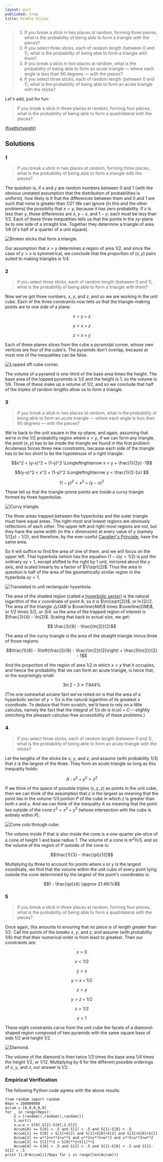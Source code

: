 ```yaml
---
layout: post
published: true
title: Riddle Sticks
---
```


>1. If you break a stick in two places at random, forming three pieces, what is the probability of being able to form a triangle with the pieces?
>2. If you select three sticks, each of random length (between 0 and 1), what is the probability of being able to form a triangle with them?
>3. If you break a stick in two places at random, what is the probability of being able to form an acute triangle — where each angle is less than 90 degrees — with the pieces?
>4. If you select three sticks, each of random length (between 0 and 1), what is the probability of being able to form an acute triangle with the sticks?

<!--more-->

Let's add, just for fun:

> If you break a stick in three places at random, forming four pieces, what is the probability of being able to form a quadrilateral with the pieces?

([fivethirtyeight](https://fivethirtyeight.com/features/will-you-be-a-ghostbuster-or-a-world-destroyer/))

## Solutions

### 1

>If you break a stick in two places at random, forming three pieces, what is the probability of being able to form a triangle with the pieces?

The question is, if $x$ and $y$ are random numbers between $0$ and $1$ (with the obvious unstated assumption that the distribution of probabilities is uniform), how likely is it that the differences between them and $0$ and $1$ are such that none is greater than $1/2$? We can ignore (in this and the other problems) the possiblity that $x=y$, because it has zero probability. If $x$ is less than $y$, those differences are $x$, $y-x$, and $1-y$; each must be less than $1/2$. Each of these three inequalities tells us that the points in the $xy$-plane lie to one side of a straight line. Together they determine a triangle of area $1/8$ (it's half of a quarter of a unit square). 

![Broken sticks that form a triangle.](/img/BrokenSticks1.png)

Our assumption that $x>y$ determines a region of area $1/2$, and since the case of $y>x$ is symmetrical, we conclude that the proportion of $(x,y)$ pairs suited to making triangles is $1/4$.

### 2

>If you select three sticks, each of random length (between 0 and 1), what is the probability of being able to form a triangle with them?

Now we've got three numbers, $x$, $y$, and $z$, and so we are working in the unit cube. Each of the three constraints now tells us that the triangle-making points are to one side of a plane:

$$ x < y+z$$

$$ y < x+z$$

$$ z < x+ y$$

Each of these planes slices from the cube a pyramidal corner, whose own vertices are four of the cube's. The pyramids don't overlap, because at most one of the inequalities can be false. 

![Lopped off cube corner.](/img/BrokenSticks2.png)

The volume of a pyramid is one-third of the base area times the height.  The base area of the lopped pyramids is $1/2$ and the height is $1$, so the volume is $1/6$. Three of these make up a volume of $1/2$, and so we conclude that half of the triples of random lengths allow us to form a triangle.

### 3

>If you break a stick in two places at random, what is the probability of being able to form an acute triangle — where each angle is less than 90 degrees — with the pieces?

We're back to the unit square in the $xy$-plane, and again, assuming that we're in the $1/2$ probability region where $x<y$, if we can form any triangle, the point $(x,y)$ has to be inside the triangle we found in the first problem. Acuteness forces three new constraints, because each side of the triangle has to be too short to be the hypotenuse of a right triangle:

$$x^2 < (y-x)^2 + (1-y)^2 \Longleftrightarrow x < y + \frac{1}{2y} -1$$

$$(y-x)^2 < x^2 + (1-y)^2 \Longleftrightarrow y < \frac{1}{2-2x} $$

$$(1-y)^2 < x^2 + (y-x)^2$$

These tell us that the triangle-prone points are inside a curvy triangle formed by three hyperbolas.

![Curvy triangle.](/img/BrokenSticks3.png)

The three areas trapped between the hyperbolas and the outer triangle must have equal areas. The right-most and lowest regions are obviously reflections of each other. The upper-left and right-most regions are not, but they have the same width (in the $x$ dimension) at every value of $y$ (namely $1/(2y) - 1/2$), and therefore, by the ever-useful [Cavalieri's Principle](https://en.wikipedia.org/wiki/Cavalieri%27s_principle), have the same area.

So it will suffice to find the area of one of them, and we will focus on the upper left. That hyperbola (which has the equation $(1-x)y = 1/2$) is just the ordinary $xy=1$, except shifted to the right by $1$ unit, mirrored about the $y$ axis, and scaled linearly by a factor of $1/\sqrt{2}$. Thus the area in question is half of the area of the geometrically similar region in the hyperbola $xy=1$.

![Translated to unit rectangular hyperbola.](/img/BrokenSticks3a.png)

The area of the shaded region (called a [hyperbolic sector](https://en.wikipedia.org/wiki/Hyperbolic_sector)) is the natural logarithm of the $x$ coordinate of point $A$; so it is $\ln(\sqrt{2})$, or $\ln(2)/2$. The area of the triangle $\triangle OAB$ is $\overline{AM}$ times $\overline{OM}$, or $1/2$ times $3/2$, or $3/4$. so the area of the trapped region of interest is $\frac{3}{4} - \ln(2)$. Scaling that back to actual size, we get:

$$ \frac{3}{8} - \frac{\ln(2)}{2}$$

The area of the curvy triangle is the area of the straight triangle minus three of those regions:

$$\frac{1}{8} - 3\left(\frac{3}{8} - \frac{\ln{2}}{2}\right) = \frac{3\ln{2}}{2} - 1$$

And the proportion of the region of area $1/2$ in which $x<y$ that it occupies, and hence the probability that we can form an acute triangle, is twice that, or the surprisingly small:

$$3\ln{2}-2 \approx 7.944\%$$

(The one somewhat arcane fact we've relied on is that the area of a hyperbolic sector of $y=1/x$ is the natural logarithm of its greatest $x$ coordinate. To deduce that from scratch, we'd have to rely on a little calculus, namely the fact that the integral of $1/x\ dx$ is $\ln(x)+C$---slightly smirching the pleasant calculus-free accessibility of these problems.)

### 4

>If you select three sticks, each of random length (between 0 and 1), what is the probability of being able to form an acute triangle with the sticks?

Let the lengths of the sticks be $x$, $y$, and $z$, and assume (with probability $1/3$) that $z$ is the largest of the three. They form an acute triangle so long as this inequality holds:

$$A: x^2 + y^2 > z^2$$

If we think of the space of possible triples $(x, y, z)$ as points in the unit cube, then we can think of the assumption that $z$ is the largest as meaning that the point lies in the volume-$1/3$ portion $P$ of the cube in which $z$ is greater than both $x$ and $y$. And we can think of the inequality $A$ as meaning that the point lies outside of the cone $z^2=x^2+y^2$ (whose intersection with the cube is entirely within $P$).

![Cone cuts through cube.](\img\BrokenSticks4.png)

The volume inside $P$ that is also inside the cone is a one-quarter pie-slice of a cone of height $1$ and base radius $1$. The volume of a cone is $\pi r^2 h/3$, and so the volume of the region of $P$ outside of the cone is:

$$\frac{1}{3} - \frac{\pi}{12}$$

Multiplying by three to account for points where $x$ or $y$ is the largest coordinate, we find that the volume within the unit cube of every point lying outside the cone determined by the largest of the point's coordinates is:

$$1 - \frac{\pi}{4} \approx 21.46\%$$

### 5

>If you break a stick in three places at random, forming four pieces, what is the probability of being able to form a quadrilateral with the pieces?

Once again, this amounts to ensuring that no piece is of length greater than $1/2$. Call the points of the breaks $x$, $y$, and $z$, and assume (with probability $1/6$) that that their numerical order is from least to greatest.  Then our constraints are:

$$x > 0$$

$$x < 1/2$$

$$y > x$$

$$y< x+1/2$$

$$z>y$$

$$y>z+1/2$$

$$z > 1/2$$

$$z < 1$$

These eight constraints carve from the unit cube the facets of a diamond-shaped region composed of two pyramids with the same square base of side $1/2$ and height $1/2$. 

![Diamond.](/img/BrokenSticks5.png)

The volume of the diamond is then twice $1/3$ times the base area $1/4$ times the height $1/2$, or $1/12$.  Multiplying by $6$ for the different possible orderings of $x$, $y$, and $z$, our answer is $1/2$.

### Empirical Verification

The following Python code agrees with the above results:

```
from random import random
Reps = 100000000
Accum = [0,0,0,0,0]
for _ in range(Reps):
	S = [random(),random(),random()]
	S.sort()
	v,u,w = S[0],S[2]-S[0],1-S[2]
	Accum[0] += S[0] < .5 and S[1] > .5 and S[1]-S[0] < .5
	Accum[1] += S[0] < S[1]+S[2] and S[1]<S[0]+S[2] and S[2]<S[0]+S[1]
	Accum[2] += w**2<v**2+u**2 and u**2<v**2+w**2 and v**2<u**2+w**2
	Accum[3] += S[2]**2 < S[0]**2+S[1]**2
	Accum[4] += S[0] < .5 and S[2] > .5 and S[1]-S[0] < .5 and S[2]-S[1] < .5
print [1.0*Accum[i]/Reps for i in range(len(Accum))] 
```
<br>
